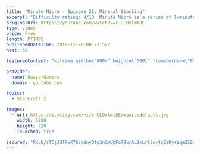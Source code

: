 ```yaml
---
title: "Minute Micro - Episode 25: Mineral Stacking"
excerpt: "Difficulty rating: 4/10  Minute Micro is a series of 1-minute videos explaining how to perform common micro techniques. This episode is on stacking workers to fight melee units.  twitch.tv/Quasarprintf"
originalUrl: https://youtube.com/watch?v=r-ULOxlmt8E
type: video
price: Free
length: PT1M9S
publishedDateTime: 2018-11-26T00:21:52Z
heat: 50

featuredContent: "<iframe width=\"800\" height=\"500\" frameborder=\"0\" src=\"https://www.youtube.com/embed/r-ULOxlmt8E\" allow=\"accelerometer; autoplay; encrypted-media; gyroscope; picture-in-picture\" allowfullscreen></iframe>"

provider:
  name: QuasarGamers
  domain: youtube.com

topics:
  - StarCraft 2

images:
  - url: https://i.ytimg.com/vi/r-ULOxlmt8E/maxresdefault.jpg
    width: 1280
    height: 720
    isCached: true

secured: "RKLU/sTCjJdlRwX76cddnyOfg3nGmUUFo78uxAL2xLrllo+tgZzKy+igeZS2r1f4qpNtqcWvqUFRaPcNcMGGDhNtHfhhm2DLyS0kNGtI2qNO6clJS8uRCawdA99kuGM/et0uHQmVPmyohfLBiRiqaI0vSyuA7vaVp/J8yxW0PSe+sBVgCjptu5Vl6yn89fP9j3Ue1EvyhUs+DL8HHITIdqfqdppfoep8tPD1NROhWkv/U/KUf/6q9D4VPPKj0jr5iqUrZ28yWqHzXP4zZNKenpqL+/TzK3yc9Ls8snbQ4Ae9A5I1jbVbcnhwlwW4pizu7vGSTJAJPEIhZcMdvJEFIZTkMq58ccc3Patg/mf5RgUnwBdT01ProcovyQVXjDHveotFfzxd8BJOupi40aT9dvIyl3/anQ5i/rd6f4jB6Co=;zSlzEqYaJPbkV80lHx9CEg=="
---
```


